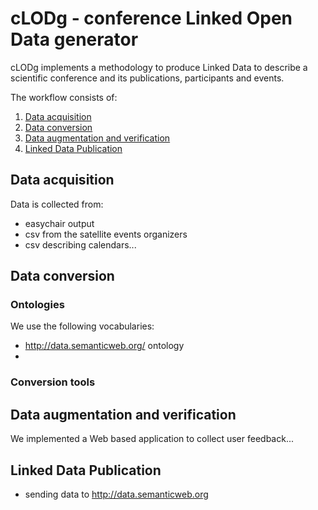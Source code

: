 # cLODg - conference Linked Open Data generator

cLODg implements a methodology to produce Linked Data to describe a scientific conference and its publications, participants and events.

The workflow consists of:

1. [Data acquisition](#data-acquisition)
2. [Data conversion](#data-conversion)
3. [Data augmentation and verification](#data-augmentation-and-verification)
4. [Linked Data Publication](#linked-data-publication)


## Data acquisition
Data is collected from:
- easychair output
- csv from the satellite events organizers
- csv describing calendars...

## Data conversion


### Ontologies

We use the following vocabularies:
- http://data.semanticweb.org/ ontology
- 

### Conversion tools


## Data augmentation and verification

We implemented a Web based application to collect user feedback...

## Linked Data Publication

- sending data to http://data.semanticweb.org
